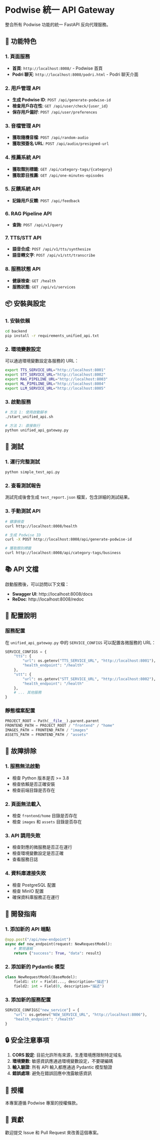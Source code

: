 # Podwise 統一 API Gateway

整合所有 Podwise 功能的統一 FastAPI 反向代理服務。

## 🚀 功能特色

### 1. 頁面服務
- **首頁**: `http://localhost:8008/` - Podwise 首頁
- **Podri 聊天**: `http://localhost:8008/podri.html` - Podri 聊天介面

### 2. 用戶管理 API
- **生成 Podwise ID**: `POST /api/generate-podwise-id`
- **檢查用戶存在性**: `GET /api/user/check/{user_id}`
- **保存用戶偏好**: `POST /api/user/preferences`

### 3. 音檔管理 API
- **獲取隨機音檔**: `POST /api/random-audio`
- **獲取預簽名 URL**: `POST /api/audio/presigned-url`

### 4. 推薦系統 API
- **獲取類別標籤**: `GET /api/category-tags/{category}`
- **獲取節目推薦**: `GET /api/one-minutes-episodes`

### 5. 反饋系統 API
- **記錄用戶反饋**: `POST /api/feedback`

### 6. RAG Pipeline API
- **查詢**: `POST /api/v1/query`

### 7. TTS/STT API
- **語音合成**: `POST /api/v1/tts/synthesize`
- **語音轉文字**: `POST /api/v1/stt/transcribe`

### 8. 服務狀態 API
- **健康檢查**: `GET /health`
- **服務狀態**: `GET /api/v1/services`

## 📦 安裝與設定

### 1. 安裝依賴
```bash
cd backend
pip install -r requirements_unified_api.txt
```

### 2. 環境變數設定
可以通過環境變數設定各服務的 URL：

```bash
export TTS_SERVICE_URL="http://localhost:8001"
export STT_SERVICE_URL="http://localhost:8002"
export RAG_PIPELINE_URL="http://localhost:8003"
export ML_PIPELINE_URL="http://localhost:8004"
export LLM_SERVICE_URL="http://localhost:8005"
```

### 3. 啟動服務
```bash
# 方法 1: 使用啟動腳本
./start_unified_api.sh

# 方法 2: 直接執行
python unified_api_gateway.py
```

## 🧪 測試

### 1. 運行完整測試
```bash
python simple_test_api.py
```

### 2. 查看測試報告
測試完成後會生成 `test_report.json` 檔案，包含詳細的測試結果。

### 3. 手動測試 API
```bash
# 健康檢查
curl http://localhost:8008/health

# 生成 Podwise ID
curl -X POST http://localhost:8008/api/generate-podwise-id

# 獲取類別標籤
curl http://localhost:8008/api/category-tags/business
```

## 📚 API 文檔

啟動服務後，可以訪問以下文檔：

- **Swagger UI**: http://localhost:8008/docs
- **ReDoc**: http://localhost:8008/redoc

## 🔧 配置說明

### 服務配置
在 `unified_api_gateway.py` 中的 `SERVICE_CONFIGS` 可以配置各微服務的 URL：

```python
SERVICE_CONFIGS = {
    "tts": {
        "url": os.getenv("TTS_SERVICE_URL", "http://localhost:8001"),
        "health_endpoint": "/health"
    },
    "stt": {
        "url": os.getenv("STT_SERVICE_URL", "http://localhost:8002"),
        "health_endpoint": "/health"
    },
    # ... 其他服務
}
```

### 靜態檔案配置
```python
PROJECT_ROOT = Path(__file__).parent.parent
FRONTEND_PATH = PROJECT_ROOT / "frontend" / "home"
IMAGES_PATH = FRONTEND_PATH / "images"
ASSETS_PATH = FRONTEND_PATH / "assets"
```

## 🐛 故障排除

### 1. 服務無法啟動
- 檢查 Python 版本是否 >= 3.8
- 檢查依賴是否正確安裝
- 檢查前端目錄是否存在

### 2. 頁面無法載入
- 檢查 `frontend/home` 目錄是否存在
- 檢查 `images` 和 `assets` 目錄是否存在

### 3. API 調用失敗
- 檢查對應的微服務是否正在運行
- 檢查環境變數設定是否正確
- 查看服務日誌

### 4. 資料庫連接失敗
- 檢查 PostgreSQL 配置
- 檢查 MinIO 配置
- 確保資料庫服務正在運行

## 📝 開發指南

### 1. 添加新的 API 端點
```python
@app.post("/api/new-endpoint")
async def new_endpoint(request: NewRequestModel):
    # 實現邏輯
    return {"success": True, "data": result}
```

### 2. 添加新的 Pydantic 模型
```python
class NewRequestModel(BaseModel):
    field1: str = Field(..., description="描述")
    field2: int = Field(0, description="描述")
```

### 3. 添加新的服務配置
```python
SERVICE_CONFIGS["new_service"] = {
    "url": os.getenv("NEW_SERVICE_URL", "http://localhost:8006"),
    "health_endpoint": "/health"
}
```

## 🔒 安全注意事項

1. **CORS 設定**: 目前允許所有來源，生產環境應限制特定域名
2. **環境變數**: 敏感資訊應通過環境變數設定，不要硬編碼
3. **輸入驗證**: 所有 API 輸入都應通過 Pydantic 模型驗證
4. **錯誤處理**: 避免在錯誤回應中洩露敏感資訊

## 📄 授權

本專案遵循 Podwise 專案的授權條款。

## 🤝 貢獻

歡迎提交 Issue 和 Pull Request 來改善這個專案。 